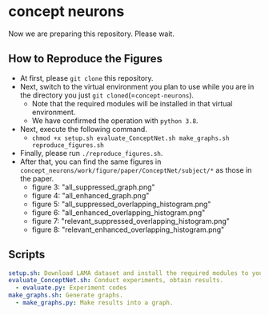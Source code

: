 # concept neurons
Now we are preparing this repository. Please wait.

## How to Reproduce the Figures
- At first, please `git clone` this repository.
- Next, switch to the virtual environment you plan to use while you are in the directory you just `git cloned`(=`concept-neurons`).
  - Note that the required modules will be installed in that virtual environment.
  - We have confirmed the operation with `python 3.8`.
- Next, execute the following command.
  - `chmod +x setup.sh evaluate_ConceptNet.sh make_graphs.sh reproduce_figures.sh`
- Finally, please run `./reproduce_figures.sh`.
- After that, you can find the same figures in `concept_neurons/work/figure/paper/ConceptNet/subject/*` as those in the paper.
  - figure 3: "all_suppressed_graph.png"
  - figure 4: "all_enhanced_graph.png"
  - figure 5: "all_suppressed_overlapping_histogram.png"
  - figure 6: "all_enhanced_overlapping_histogram.png"
  - figure 7: "relevant_suppressed_overlapping_histogram.png"
  - figure 8: "relevant_enhanced_overlapping_histogram.png"


## Scripts
```yaml
setup.sh: Download LAMA dataset and install the required modules to your virtual environment.
evaluate_ConceptNet.sh: Conduct experiments, obtain results.
  - evaluate.py: Experiment codes
make_graphs.sh: Generate graphs.
  - make_graphs.py: Make results into a graph.
```
